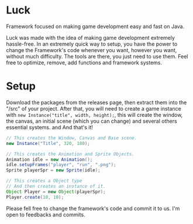 # Luck
Framework focused on making game development easy and fast on Java.

Luck was made with the idea of making game development extremely hassle-free. In an extremely quick way to setup, you have the power to change the Framework's code whenever you want, however you want, without much difficulty. The tools are there, you just need to use them. Feel free to optimize, remove, add functions and framework systems.

# Setup
Download the packages from the releases page, then extract them into the "/src" of your project. After that, you will need to create a game instance with ```new Instance("title", width, height);```, this will create the window, the canvas, an initial scene (which you can change) and several others essential systems. and And that's it!
```java
// This creates the Window, Canvas and Base scene.
new Instance("Title", 320, 180);

// This creates the Animation and Sprite Objects.
Animation idle = new Animation();
idle.setupFrames("player", "run", ".png");
Sprite playerSpr = new Sprite(idle);

// This creates a Object type
// And then creates an instance of it.
Object Player = new Object(playerSpr);
Player.create(10, 10);
```

Please fell free to change the framework's code and commit it to us. I'm open to feedbacks and commits.
